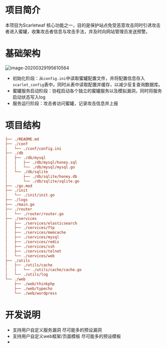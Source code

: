 # 项目简介

本项目为Scarletwaf 核心功能之一，目的是保护站点免受恶意攻击同时引诱攻击者进入蜜罐，收集攻击者信息与攻击手法，并及时向网站管理员发送预警。



# 基础架构

![image-20200329195610564](http://pic.lwh.red/image-20200329195610564.png)

- 初始化阶段：从`config.ini`中读取蜜罐配置文件，并将配置信息存入`scarlet_config`表中。同时从表中读取配置并缓存，以减少反复查询数据库。
- 蜜罐服务启动阶段：协程启动各个独立的蜜罐服务以及模拟漏洞，同时将服务启动状态写入log
- 服务运行阶段：攻击者访问蜜罐，记录攻击信息并上报



# 项目结构

```ini
├── ./README.md
├── ./conf
│   └── ./conf/config.ini
├── ./db
│   ├── ./db/mysql
│   │   ├── ./db/mysql/honey.sql
│   │   └── ./db/mysql/mysql.go
│   └── ./db/sqlite
│       ├── ./db/sqlite/honey.db
│       └── ./db/sqlite/sqlite.go
├── ./go.mod
├── ./init
│   └── ./init/init.go
├── ./logs
├── ./main.go
├── ./router
│   └── ./router/router.go
├── ./services
│   ├── ./services/elasticsearch
│   ├── ./services/ftp
│   ├── ./services/memcache
│   ├── ./services/mysql
│   ├── ./services/redis
│   ├── ./services/ssh
│   ├── ./services/telnet
│   └── ./services/web
├── ./utils
│   ├── ./utils/cache
│   │   └── ./utils/cache/cache.go
│   └── ./utils/log
└── ./web
    ├── ./web/thinkphp
    ├── ./web/typecho
    └── ./web/wordpress
```



# 开发说明

- 支持用户自定义服务漏洞 尽可能多的预设漏洞
- 支持用户自定义web框架/页面模板 尽可能多的预设模板
- 